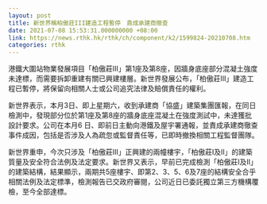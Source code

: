 ```yaml
---
layout: post
title: 新世界稱柏傲莊III建造工程暫停　責成承建商徹查
date: 2021-07-08 15:53:31.000000000 +08:00
link: https://news.rthk.hk/rthk/ch/component/k2/1599824-20210708.htm
categories: rthk
---
```


港鐵大圍站物業發展項目「柏傲莊III」第1座及第8座，因牆身底座部分混凝土強度未達標，而需要拆卸重建有關已興建樓層。新世界發展公布，「柏傲莊III」建造工程已暫停，將保留向相關人士或公司追究法律及賠償責任的權利。

新世界表示，本月3日、即上星期六，收到承建商「協盛」建築集團匯報，在同日檢測中，發現部分位於第1座及第8座的牆身底座混凝土在強度測試中，未達獲批設計要求。公司在本月6 日、即前日主動向港鐵及屋宇署通報，並責成承建商徹查事件成因，包括是否涉及人為疏忽或監督責任等，已即時撤換相關工程監督團隊。

新世界重申，今次只涉及「柏傲莊III」正興建的兩幢樓宇，「柏傲莊I及II」的建築質量及安全符合法例及法定要求。新世界又表示，早前已完成檢測「柏傲莊I及II」的建築結構，結果顯示，兩期共5座樓宇、即第2、3、5、6及7座的結構安全合乎相關法例及法定標準，檢測報告已交政府審閱，公司近日已委託獨立第三方機構覆檢，至今全部達標。
